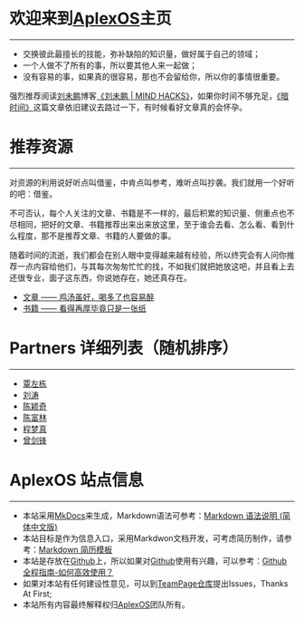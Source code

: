 # 欢迎来到[AplexOS](https://github.com/AplexOS)主页

---

  * 交换彼此最擅长的技能，弥补缺陷的知识量，做好属于自己的领域；
  * 一个人做不了所有的事，所以要其他人来一起做；
  * 没有容易的事，如果真的很容易，那也不会留给你，所以你的事情很重要。

强烈推荐阅读[刘未鹏](https://www.zhihu.com/question/19616722)博客[《刘未鹏 | MIND HACKS》](http://mindhacks.cn/)，如果你时间不够充足，[《暗时间》](http://mindhacks.cn/2009/12/20/dark-time/)这篇文章依旧建议去路过一下，有时候看好文章真的会怀孕。

# 推荐资源

---

对资源的利用说好听点叫借鉴，中肯点叫参考，难听点叫抄袭。我们就用一个好听的吧：借鉴。

不可否认，每个人关注的文章、书籍是不一样的，最后积累的知识量、侧重点也不尽相同，把好的文章、书籍推荐出来出来放这里，至于谁会去看、怎么看、看到什么程度，那不是推荐文章、书籍的人要做的事。

随着时间的流逝，我们都会在别人眼中变得越来越有经验，所以终究会有人问你推荐一点内容给他们，与其每次匆匆忙忙的找，不如我们就把她放这吧，并且看上去还很专业，面子这东西，你说她存在，她还真存在。

  * [文章 —— 鸡汤虽好，喝多了也容易醉](resource/articles.md)
  * [书籍 —— 看得再厚毕竟只是一张纸](resource/books.md)

# Partners 详细列表（随机排序）

---

  * [覃左栋](Partners/qinzd/qinzd.md)
  * [刘涛](Partners/liutao/liutao.md)
  * [陈颖奇](Partners/chenyq/chenyq.md)
  * [陈富林](Partners/chenfl/chenfl.md)
  * [程梦真](Partners/chengmz/chengmz.md)
  * [曾剑锋](Partners/zengjf/zengjf.md)

# AplexOS 站点信息

---

  * 本站采用[MkDocs](http://www.mkdocs.org/)来生成，Markdown语法可参考：[Markdown 语法说明 (简体中文版)](http://wowubuntu.com/markdown/)
  * 本站目标是作为信息入口，采用Markdwon文档开发，可考虑简历制作，请参考：[Markdown 简历模板](https://github.com/geekcompany/DeerResume)
  * 本站是存放在[Github](https://github.com/)上，所以如果对[Github](https://github.com/)使用有兴趣，可以参考：[Github全程指南-如何高效使用？](https://github.com/xirong/my-git/blob/master/how-to-use-github.md)
  * 如果对本站有任何建设性意见，可以到[TeamPage仓库](https://github.com/AplexOS/TeamPage)提出Issues，Thanks At First;
  * 本站所有内容最终解释权归[AplexOS](http://aplexos.com/)团队所有。
